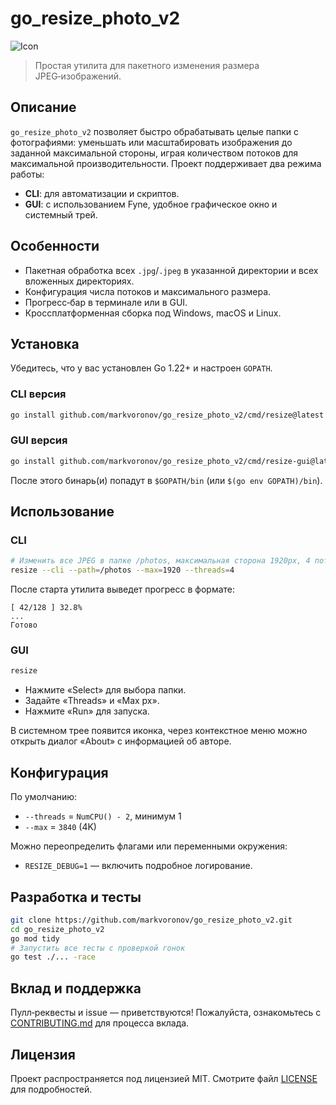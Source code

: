 # go\_resize\_photo\_v2

![Icon](assets/icon.png)

> Простая утилита для пакетного изменения размера JPEG‑изображений.

## Описание

`go_resize_photo_v2` позволяет быстро обрабатывать целые папки с фотографиями: уменьшать или масштабировать изображения до заданной максимальной стороны, играя количеством потоков для максимальной производительности. Проект поддерживает два режима работы:

* **CLI**: для автоматизации и скриптов.
* **GUI**: с использованием Fyne, удобное графическое окно и системный трей.

## Особенности

* Пакетная обработка всех `.jpg`/`.jpeg` в указанной директории и всех вложенных директориях.
* Конфигурация числа потоков и максимального размера.
* Прогресс‑бар в терминале или в GUI.
* Кроссплатформенная сборка под Windows, macOS и Linux.

## Установка

Убедитесь, что у вас установлен Go 1.22+ и настроен `GOPATH`.

### CLI версия

```bash
go install github.com/markvoronov/go_resize_photo_v2/cmd/resize@latest
```

### GUI версия

```bash
go install github.com/markvoronov/go_resize_photo_v2/cmd/resize-gui@latest
```

После этого бинарь(и) попадут в `$GOPATH/bin` (или `$(go env GOPATH)/bin`).

## Использование

### CLI

```bash
# Изменить все JPEG в папке /photos, максимальная сторона 1920px, 4 потока
resize --cli --path=/photos --max=1920 --threads=4
```

После старта утилита выведет прогресс в формате:

```
[ 42/128 ] 32.8%
...
Готово
```

### GUI

```bash
resize
```

* Нажмите «Select» для выбора папки.
* Задайте «Threads» и «Max px».
* Нажмите «Run» для запуска.

В системном трее появится иконка, через контекстное меню можно открыть диалог «About» с информацией об авторе.

## Конфигурация

По умолчанию:

* `--threads` = `NumCPU() - 2`, минимум 1
* `--max` = `3840` (4K)

Можно переопределить флагами или переменными окружения:

* `RESIZE_DEBUG=1` — включить подробное логирование.

## Разработка и тесты

```bash
git clone https://github.com/markvoronov/go_resize_photo_v2.git
cd go_resize_photo_v2
go mod tidy
# Запустить все тесты с проверкой гонок
go test ./... -race
```

## Вклад и поддержка

Пулл‑реквесты и issue — приветствуются! Пожалуйста, ознакомьтесь с [CONTRIBUTING.md](CONTRIBUTING.md) для процесса вклада.

## Лицензия

Проект распространяется под лицензией MIT. Смотрите файл [LICENSE](LICENSE) для подробностей.
